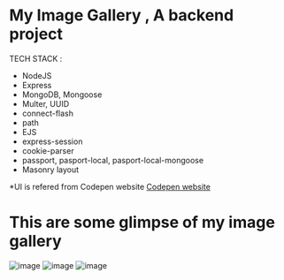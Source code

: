 # My Image Gallery , A backend project 
TECH STACK :
  - NodeJS
  - Express
  - MongoDB, Mongoose
  - Multer, UUID
  - connect-flash
  - path
  - EJS
  - express-session
  - cookie-parser
  - passport, pasport-local,  pasport-local-mongoose
  - Masonry layout
    
*UI is refered from Codepen website <a href="https://codepen.io/">Codepen website</a> 


# This are some glimpse of my image gallery
 ![image](https://github.com/user-attachments/assets/de9940ba-6b39-4eaa-adfe-deaad582944a)
 ![image](https://github.com/user-attachments/assets/429aefb8-85c9-4804-b9ca-2b287336317d)
 ![image](https://github.com/user-attachments/assets/432324a7-6b75-4624-957c-a234a72c0934)


